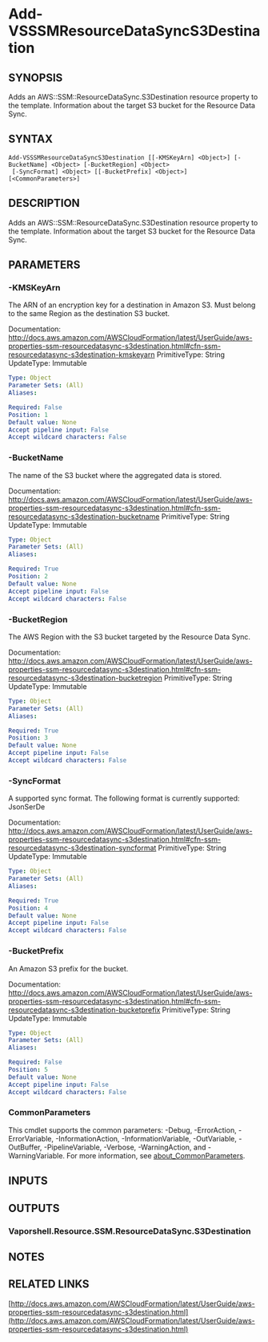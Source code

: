 # Add-VSSSMResourceDataSyncS3Destination

## SYNOPSIS
Adds an AWS::SSM::ResourceDataSync.S3Destination resource property to the template.
Information about the target S3 bucket for the Resource Data Sync.

## SYNTAX

```
Add-VSSSMResourceDataSyncS3Destination [[-KMSKeyArn] <Object>] [-BucketName] <Object> [-BucketRegion] <Object>
 [-SyncFormat] <Object> [[-BucketPrefix] <Object>] [<CommonParameters>]
```

## DESCRIPTION
Adds an AWS::SSM::ResourceDataSync.S3Destination resource property to the template.
Information about the target S3 bucket for the Resource Data Sync.

## PARAMETERS

### -KMSKeyArn
The ARN of an encryption key for a destination in Amazon S3.
Must belong to the same Region as the destination S3 bucket.

Documentation: http://docs.aws.amazon.com/AWSCloudFormation/latest/UserGuide/aws-properties-ssm-resourcedatasync-s3destination.html#cfn-ssm-resourcedatasync-s3destination-kmskeyarn
PrimitiveType: String
UpdateType: Immutable

```yaml
Type: Object
Parameter Sets: (All)
Aliases:

Required: False
Position: 1
Default value: None
Accept pipeline input: False
Accept wildcard characters: False
```

### -BucketName
The name of the S3 bucket where the aggregated data is stored.

Documentation: http://docs.aws.amazon.com/AWSCloudFormation/latest/UserGuide/aws-properties-ssm-resourcedatasync-s3destination.html#cfn-ssm-resourcedatasync-s3destination-bucketname
PrimitiveType: String
UpdateType: Immutable

```yaml
Type: Object
Parameter Sets: (All)
Aliases:

Required: True
Position: 2
Default value: None
Accept pipeline input: False
Accept wildcard characters: False
```

### -BucketRegion
The AWS Region with the S3 bucket targeted by the Resource Data Sync.

Documentation: http://docs.aws.amazon.com/AWSCloudFormation/latest/UserGuide/aws-properties-ssm-resourcedatasync-s3destination.html#cfn-ssm-resourcedatasync-s3destination-bucketregion
PrimitiveType: String
UpdateType: Immutable

```yaml
Type: Object
Parameter Sets: (All)
Aliases:

Required: True
Position: 3
Default value: None
Accept pipeline input: False
Accept wildcard characters: False
```

### -SyncFormat
A supported sync format.
The following format is currently supported: JsonSerDe

Documentation: http://docs.aws.amazon.com/AWSCloudFormation/latest/UserGuide/aws-properties-ssm-resourcedatasync-s3destination.html#cfn-ssm-resourcedatasync-s3destination-syncformat
PrimitiveType: String
UpdateType: Immutable

```yaml
Type: Object
Parameter Sets: (All)
Aliases:

Required: True
Position: 4
Default value: None
Accept pipeline input: False
Accept wildcard characters: False
```

### -BucketPrefix
An Amazon S3 prefix for the bucket.

Documentation: http://docs.aws.amazon.com/AWSCloudFormation/latest/UserGuide/aws-properties-ssm-resourcedatasync-s3destination.html#cfn-ssm-resourcedatasync-s3destination-bucketprefix
PrimitiveType: String
UpdateType: Immutable

```yaml
Type: Object
Parameter Sets: (All)
Aliases:

Required: False
Position: 5
Default value: None
Accept pipeline input: False
Accept wildcard characters: False
```

### CommonParameters
This cmdlet supports the common parameters: -Debug, -ErrorAction, -ErrorVariable, -InformationAction, -InformationVariable, -OutVariable, -OutBuffer, -PipelineVariable, -Verbose, -WarningAction, and -WarningVariable. For more information, see [about_CommonParameters](http://go.microsoft.com/fwlink/?LinkID=113216).

## INPUTS

## OUTPUTS

### Vaporshell.Resource.SSM.ResourceDataSync.S3Destination
## NOTES

## RELATED LINKS

[http://docs.aws.amazon.com/AWSCloudFormation/latest/UserGuide/aws-properties-ssm-resourcedatasync-s3destination.html](http://docs.aws.amazon.com/AWSCloudFormation/latest/UserGuide/aws-properties-ssm-resourcedatasync-s3destination.html)

